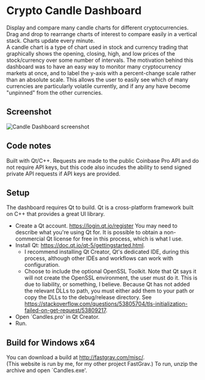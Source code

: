# Crypto Candle Dashboard
Display and compare many candle charts for different cryptocurrencies. Drag and drop to rearrange charts of interest to compare easily in a vertical stack. Charts update every minute.  
A candle chart is a type of chart used in stock and currency trading that graphically shows the opening, closing, high, and low prices of the stock/currency over some number of intervals. The motivation behind this dashboard was to have an easy way to monitor many cryptocurrency markets at once, and to label the y-axis with a percent-change scale rather than an absolute scale. This allows the user to easily see which of many currencies are particularly volatile currently, and if any any have become "unpinned" from the other currencies. 

## Screenshot
![Candle Dashboard screenshot](https://user-images.githubusercontent.com/66134580/135158262-64b33489-4650-4d7e-b85a-48912bbe0506.JPG)

## Code notes
Built with Qt/C++. Requests are made to the public Coinbase Pro API and do not require API keys, but this code also incudes the ability to send signed private API requests if API keys are provided.

## Setup
The dashboard requires Qt to build. Qt is a cross-platform framework built on C++ that provides a great UI library. 
- Create a Qt account. https://login.qt.io/register You may need to describe what you're using Qt for. It is possible to obtain a non-commercial Qt license for free in this process, which is what I use.
- Install Qt: https://doc.qt.io/qt-5/gettingstarted.html.
  - I recommend installing Qt Creator, Qt's dedicated IDE, during this process, although other IDEs and workflows can work with configuration.
  - Choose to include the optional OpenSSL Toolkit. Note that Qt says it will not create the OpenSSL environment, the user must do it. This is due to liability, or something, I believe. Because Qt has not added the relevant DLLs to path, you must either add them to your path or copy the DLLs to the debug/release directory. See https://stackoverflow.com/questions/53805704/tls-initialization-failed-on-get-request/53809217.
- Open `Candles.pro' in Qt Creator.
- Run.

## Build for Windows x64
You can download a build at http://fastgrav.com/misc/.  
(This website is run by me, for my other project FastGrav.)
To run, unzip the archive and open `Candles.exe'.
